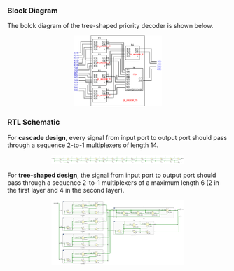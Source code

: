### Block Diagram
The bolck diagram of the tree-shaped priority decoder is shown below.
<div align=center>
<img src="figs/block_diagram.png" width = 40%>
</div>

### RTL Schematic
For **cascade design**, every signal from input port to output port should pass through a sequence 2-to-1 multiplexers of length 14.
<div align=center>
<img src="figs/rtl_cas.png" width = 60%>
</div>

For **tree-shaped design**, the signal from input port to output port should pass through a sequence 2-to-1 multiplexers of a maximum length 6 (2 in the first layer and 4 in the second layer). 
<div align=center>
<img src="figs/rtl_tree.png" width = 60%>
</div>
